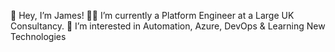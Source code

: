👋 Hey, I’m James!
👨‍💼 I’m currently a Platform Engineer at a Large UK Consultancy.
👀 I’m interested in Automation, Azure, DevOps & Learning New Technologies
